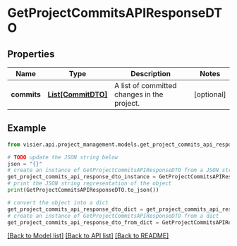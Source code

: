 # GetProjectCommitsAPIResponseDTO


## Properties

Name | Type | Description | Notes
------------ | ------------- | ------------- | -------------
**commits** | [**List[CommitDTO]**](CommitDTO.md) | A list of committed changes in the project. | [optional] 

## Example

```python
from visier.api.project_management.models.get_project_commits_api_response_dto import GetProjectCommitsAPIResponseDTO

# TODO update the JSON string below
json = "{}"
# create an instance of GetProjectCommitsAPIResponseDTO from a JSON string
get_project_commits_api_response_dto_instance = GetProjectCommitsAPIResponseDTO.from_json(json)
# print the JSON string representation of the object
print(GetProjectCommitsAPIResponseDTO.to_json())

# convert the object into a dict
get_project_commits_api_response_dto_dict = get_project_commits_api_response_dto_instance.to_dict()
# create an instance of GetProjectCommitsAPIResponseDTO from a dict
get_project_commits_api_response_dto_from_dict = GetProjectCommitsAPIResponseDTO.from_dict(get_project_commits_api_response_dto_dict)
```
[[Back to Model list]](../README.md#documentation-for-models) [[Back to API list]](../README.md#documentation-for-api-endpoints) [[Back to README]](../README.md)


